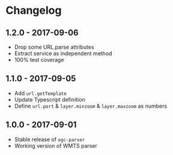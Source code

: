 # Changelog

## 1.2.0 - 2017-09-06

- Drop some URL.parse attributes
- Extract service as independent method
- 100% test coverage

## 1.1.0 - 2017-09-05

- Add `url.getTemplate`
- Update Typescript definition
- Define `url.port` & `layer.minzoom` & `layer.maxzoom` as numbers

## 1.0.0 - 2017-09-01

- Stable release of `ogc-parser`
- Working version of WMTS parser
